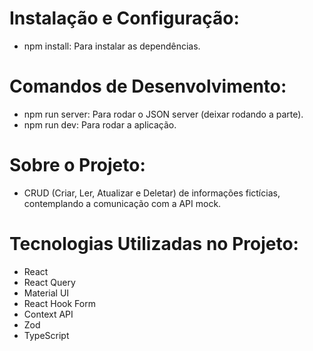 # Instalação e Configuração:
- npm install: Para instalar as dependências.
# Comandos de Desenvolvimento:
- npm run server: Para rodar o JSON server (deixar rodando a parte).
- npm run dev: Para rodar a aplicação. 
# Sobre o Projeto:
- CRUD (Criar, Ler, Atualizar e Deletar) de informações fictícias, contemplando a comunicação com a API mock. 
# Tecnologias Utilizadas no Projeto:
- React
- React Query
- Material UI
- React Hook Form
- Context API
- Zod
- TypeScript